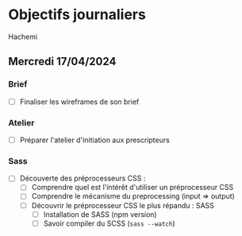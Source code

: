 # Objectifs journaliers

Hachemi

## Mercredi 17/04/2024

### Brief 

- [ ] Finaliser les wireframes de son brief

### Atelier

- [ ] Préparer l'atelier d'initiation aux prescripteurs

### Sass

- [ ] Découverte des préprocesseurs CSS :
  - [ ] Comprendre quel est l'intérêt d'utiliser un préprocesseur CSS
  - [ ] Comprendre le mécanisme du preprocessing (input => output)
  - [ ] Découvrir le préprocesseur CSS le plus répandu : SASS
    - [ ] Installation de SASS (npm version)
    - [ ] Savoir compiler du SCSS (`sass --watch`)

